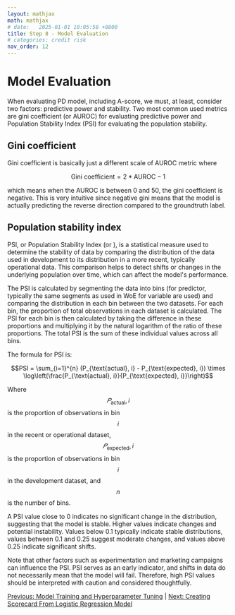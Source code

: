 ```yaml
---
layout: mathjax
math: mathjax
# date:   2025-01-01 10:05:58 +0800
title: Step 8 - Model Evaluation
# categories: credit risk
nav_order: 12
---
```


# Model Evaluation
When evaluating PD model, including A-score, we must, at least, consider two factors: predictive power and stability. Two most common used metrics are gini coefficient (or AUROC) for evaluating predictive  power and Population Stability Index (PSI) for evaluating the population stability. 

## Gini coefficient
Gini coefficient is basically just a different scale  of AUROC metric where

$$\text{Gini coefficient}=2*\text{AUROC}-1$$

which means when the AUROC is between 0 and 50, the gini coefficient is negative. This is very intuitive since negative gini means that the model is actually predicting the reverse direction compared to the groundtruth label.

## Population stability index
PSI, or Population Stability Index (or ), is a statistical measure used to determine the stability of data by comparing the distribution of the data used in development to its distribution in a more recent, typically operational data. This comparison helps to detect shifts or changes in the underlying population over time, which can affect the model's performance.

The PSI is calculated by segmenting the data into bins (for predictor, typically the same segments as used in WoE for variable are used) and comparing the distribution in each bin between the two datasets. For each bin, the proportion of total observations in each dataset is calculated. The PSI for each bin is then calculated by taking the difference in these proportions and multiplying it by the natural logarithm of the ratio of these proportions. The total PSI is the sum of these individual values across all bins.

The formula for PSI is:

$$PSI = \sum_{i=1}^{n} (P_{\text{actual}, i} - P_{\text{expected}, i}) \times \log\left(\frac{P_{\text{actual}, i}}{P_{\text{expected}, i}}\right)$$

Where $$𝑃_\text{actual},i$$ is the proportion of observations in bin $$i$$ in the recent or operational dataset, $$𝑃_\text{expected},i$$ is the proportion of observations in bin $$i$$ in the development dataset, and $$n$$ is the number of bins.

A PSI value close to 0 indicates no significant change in the distribution, suggesting that the model is stable. Higher values indicate changes and potential instability. Values below 0.1 typically indicate stable distributions, values between 0.1 and 0.25 suggest moderate changes, and values above 0.25 indicate significant shifts.

Note that other factors such as experimentation and marketing campaigns can influence the PSI. PSI serves as an early indicator, and shifts in data do not necessarily mean that the model will fail. Therefore, high PSI values should be interpreted with caution and considered thoughtfully.

[Previous: Model Training and Hyperparameter Tuning](./hyperparameter-tuning.md) | [Next: Creating Scorecard From Logistic Regression Model](./scorecard-creation.md)